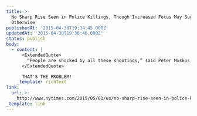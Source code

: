 ```yaml
---
title: >-
  No Sharp Rise Seen in Police Killings, Though Increased Focus May Suggest
  Otherwise
publishedAt: '2015-04-30T19:34:45.000Z'
updatedAt: '2015-04-30T19:36:46.000Z'
status: publish
body:
  - content: |
      <ExtendedQuote>
        “People are shocked by all these shootings,” said Peter Moskos, a former Baltimore police officer who is an assistant professor at the John Jay College of Criminal Justice at City University of New York. “But they’ve always been there.”
      </ExtendedQuote>

      THAT'S THE PROBLEM!
    _template: richText
link:
  url: >-
    http://www.nytimes.com/2015/05/01/us/no-sharp-rise-seen-in-police-killings-though-increased-focus-may-suggest-otherwise.html
_template: link
---
```


